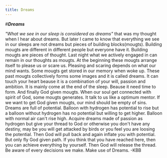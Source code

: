 ```yaml
---
title: Dreams
---
```


#***Dreams***

*"What we see in our sleep is considered as dreams"* that was my thought when I hear about dreams. But later I came to know that everything we see in our sleeps are not dreams but pieces of building blocks(mougts). Building mougts are different in different people but everyone have it. 
Building mougts are pieces of thought. Last night what we actively engaged in can remain in our thoughts as mougts. At the beginning these mougts arrange itself to please us or scare us. Pleasing and scaring depends on what our mind wants. 
Some mougts get stored in our memory when woke up. These past mougts collectively forms some images and it is called dreams. It can touch your heart beause it is a combination of your will, passion and ambition. It is mainly come at the end of the sleep. Beause it need time to form.
And finally God given mougts. When our soul get connected with spirit of God, some mougts generates. It talk to us like a optimum mentor. If we want to get God given mougts, our mind should be empty of sins. 
Dreams are full of potential. Balloon with hydrogen has potential to rise but a balloon without hydrogen has no potential but willing to get higher. Balloon with normal air can't rise high. Acquire dreams made of passion as hydrogen but give your thread to God or otherwise you don't have any destiny, may be you will get attacked by birds or you feel you are loosing the potential. Then God will pull back and again inflate you with potential. But only fly God given path. If you think that you have reached here, then you can achieve everything by yourself. Then God will release the thread.
Be aware of every decisions we make. Make use of Dreams.
                                                                                       -KBB
